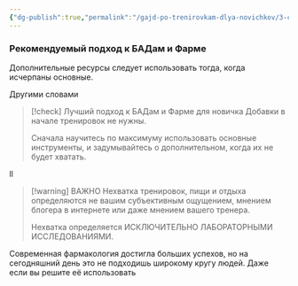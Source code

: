 ```yaml
---
{"dg-publish":true,"permalink":"/gajd-po-trenirovkam-dlya-novichkov/3-chastye-voprosy/3-ba-dy-i-farm-preparaty/"}
---
```




### Рекомендуемый подход к БАДам и Фарме
Дополнительные ресурсы следует использовать тогда, когда исчерпаны основные.

Другими словами

> [!check] Лучший подход к БАДам и Фарме для новичка
> Добавки в начале тренировок не нужны. 
> 
> Сначала научитесь по максимуму использовать основные инструменты, и задумывайтесь о дополнительном, когда их не будет хватать.

ll

> [!warning] ВАЖНО
>  Нехватка тренировок, пищи и отдыха определяются не вашим субъективным ощущением, мнением блогера в интернете или даже мнением вашего тренера.
>  
>  Нехватка определяется ИСКЛЮЧИТЕЛЬНО ЛАБОРАТОРНЫМИ ИССЛЕДОВАНИЯМИ.




Современная фармакология достигла больших успехов, но на сегодняшний день это не подходишь широкому кругу людей. Даже если вы решите её использовать